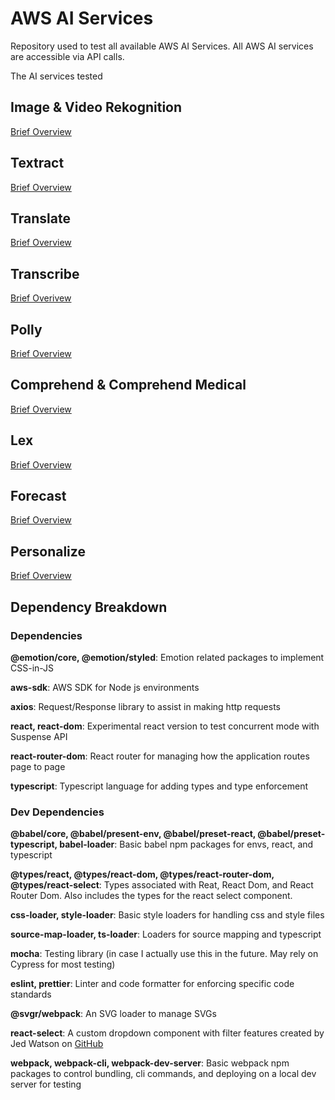 # AWS AI Services

Repository used to test all available AWS AI Services.
All AWS AI services are accessible via API calls.

The AI services tested

## Image & Video Rekognition

[Brief Overview](https://aws.amazon.com/rekognition/)

## Textract

[Brief Overview](https://aws.amazon.com/textract/)

## Translate

[Brief Overview](https://aws.amazon.com/translate/)

## Transcribe

[Brief Overivew](https://aws.amazon.com/transcribe/)

## Polly

[Brief Overview](https://aws.amazon.com/polly/)

## Comprehend & Comprehend Medical

[Brief Overview](https://aws.amazon.com/comprehend/)

## Lex

[Brief Overview](https://aws.amazon.com/lex/)

## Forecast

[Brief Overview](https://aws.amazon.com/forecast/)

## Personalize

[Brief Overview](https://aws.amazon.com/personalize/)

## Dependency Breakdown

### Dependencies

**@emotion/core, @emotion/styled**: Emotion related packages to implement CSS-in-JS

**aws-sdk**: AWS SDK for Node js environments

**axios**: Request/Response library to assist in making http requests

**react, react-dom**: Experimental react version to test concurrent mode with Suspense API

**react-router-dom**: React router for managing how the application routes page to page

**typescript**: Typescript language for adding types and type enforcement

### Dev Dependencies

**@babel/core, @babel/present-env, @babel/preset-react, @babel/preset-typescript, babel-loader**: Basic babel npm packages for envs, react, and typescript

**@types/react, @types/react-dom, @types/react-router-dom, @types/react-select**: Types associated with Reat, React Dom, and React Router Dom. Also includes
the types for the react select component.

**css-loader, style-loader**: Basic style loaders for handling css and style files

**source-map-loader, ts-loader**: Loaders for source mapping and typescript

**mocha**: Testing library (in case I actually use this in the future. May rely on Cypress for most testing)

**eslint, prettier**: Linter and code formatter for enforcing specific code standards

**@svgr/webpack**: An SVG loader to manage SVGs

**react-select**: A custom dropdown component with filter features created by Jed Watson on [GitHub](https://github.com/jedwatson/react-select)

**webpack, webpack-cli, webpack-dev-server**: Basic webpack npm packages to control bundling, cli commands, and deploying on a local dev server for testing
